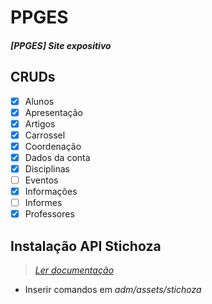 # PPGES
##### [PPGES] Site expositivo

## CRUDs
- [x] Alunos
- [x] Apresentação
- [x] Artigos
- [x] Carrossel
- [x] Coordenação
- [x] Dados da conta
- [x] Disciplinas
- [ ] Eventos
- [x] Informações
- [ ] Informes
- [x] Professores

## Instalação API Stichoza
> *[Ler documentação](https://github.com/Stichoza/google-translate-php)*
 
- Inserir comandos em *adm/assets/stichoza*